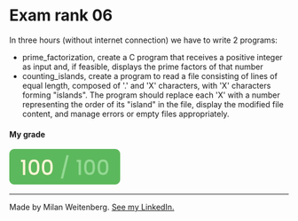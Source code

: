 # Exam rank 06
In three hours (without internet connection) we have to write 2 programs:
- prime_factorization, create a C program that receives a positive integer as input and, if feasible, displays the prime factors of that number
- counting_islands, create a program to read a file consisting of lines of equal length, composed of '.' and 'X' characters, with 'X' characters forming "islands". The program should replace each 'X' with a number representing the order of its "island" in the file, display the modified file content, and manage errors or empty files appropriately.


#### My grade
<img src="../img/score100.png" width="200" height="64"/>

---

Made by Milan Weitenberg. [See my LinkedIn.](https://www.linkedin.com/in/mnweitenberg/)
